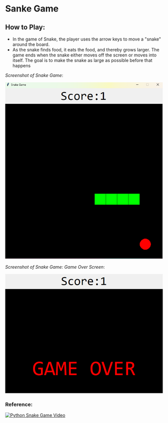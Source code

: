 # Sanke Game

## How to Play: 
 - In the game of Snake, the player uses the arrow keys to move a "snake" around the board.
 - As the snake finds food, it eats the food, and thereby grows larger. The game ends when the snake either moves off the screen or moves into itself. The goal is to make the snake as large as possible before that happens

*Screenshot of Snake Game*:

![Snake Game](img/SnakeGame.png)

*Screenshot of Snake Game: Game Over Screen*:

![Snake Game](img/GameOver.png)

### Reference:

[![Python Snake Game Video](https://www.youtube.com/watch?v=bfRwxS5d0SI&t=1450s)](https://www.youtube.com/watch?v=bfRwxS5d0SI&t=1450s)